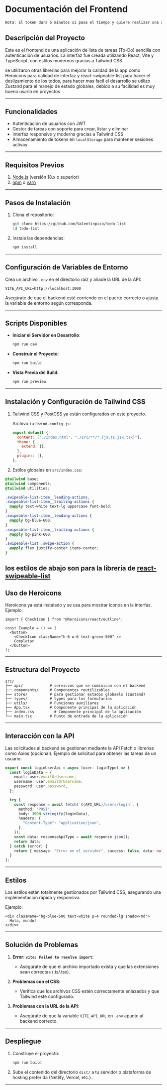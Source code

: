 # Documentación del Frontend

```bash
Nota: El token dura 5 minutos si pasa el tiempo y quiere realizar una accion dentro de la cuenta lo sacara para que inice sesion nuevamente
```

## Descripción del Proyecto

Este es el frontend de una aplicación de lista de tareas (To-Do) sencilla con autenticación de usuarios. La interfaz fue creada utilizando React, Vite y TypeScript, con estilos modernos gracias a Tailwind CSS.

se utilizaron otras librerias para mejorar la calidad de la app como Heroicons para calidad de interfaz y react-swipeable-list para hacer el deslizamiento de los todos, para hacer mas facil el desarrollo se utilizo Zustand para el manejo de estado globales, debido a su facilidad es muy bueno usarlo en proyectos

---

## Funcionalidades

- Autenticación de usuarios con JWT
- Gestor de tareas con soporte para crear, listar y eliminar
- Interfaz responsive y moderna gracias a Tailwind CSS
- Almacenamiento de tokens en `localStorage` para mantener sesiones activas

---

## Requisitos Previos

1. [Node.js](https://nodejs.org/) (versión 18.x o superior)
2. [npm](https://www.npmjs.com/) o [yarn](https://yarnpkg.com/)

---

## Pasos de Instalación

1. Clona el repositorio:

   ```bash
   git clone https://github.com/Valentinpico/todo-list
   cd todo-list
   ```

2. Instala las dependencias:

   ```bash
   npm install
   ```

---

## Configuración de Variables de Entorno

Crea un archivo `.env` en el directorio raíz y añade la URL de la API:

```env
VITE_API_URL=http://localhost:3000
```

Asegúrate de que el backend esté corriendo en el puerto correcto o ajusta la variable de entorno según corresponda.

---

## Scripts Disponibles

- **Iniciar el Servidor en Desarrollo**:

  ```bash
  npm run dev
  ```

- **Construir el Proyecto**:

  ```bash
  npm run build
  ```

- **Vista Previa del Build**:

  ```bash
  npm run preview
  ```

---

## Instalación y Configuración de Tailwind CSS

1. Tailwind CSS y PostCSS ya están configurados en este proyecto.

   Archivo `tailwind.config.js`:

   ```javascript
   export default {
     content: ["./index.html", "./src/**/*.{js,ts,jsx,tsx}"],
     theme: {
       extend: {},
     },
     plugins: [],
   };
   ```

2. Estilos globales en `src/index.css`:

```css
@tailwind base;
@tailwind components;
@tailwind utilities;

.swipeable-list-item__leading-actions,
.swipeable-list-item__trailing-actions {
  @apply text-white text-lg uppercase font-bold;
}
.swipeable-list-item__leading-actions {
  @apply bg-blue-600;
}
.swipeable-list-item__trailing-actions {
  @apply bg-pink-600;
}
.swipeable-list .swipe-action {
  @apply flex justify-center items-center;
}
```

## los estilos de abajo son para la libreria de [react-swipeable-list](https://www.npmjs.com/package/react-swipeable-list)

## Uso de Heroicons

Heroicons ya está instalado y se usa para mostrar íconos en la interfaz. Ejemplo:

```tsx
import { CheckIcon } from "@heroicons/react/outline";

const Example = () => (
  <button>
    <CheckIcon className="h-6 w-6 text-green-500" />
    Completar
  </button>
);
```

---

## Estructura del Proyecto

```plaintext
src/
├── api/            # servicios que se cominican con el backend
├── components/     # Componentes reutilizables
├── store/          # para gestionar estados globaels (zustand)
├── types/          # types para los formularios
├── utils/          # Funciones auxiliares
├── App.tsx         # Componente principal de la aplicación
├── index.css         # Componente principal de la aplicación
└── main.tsx        # Punto de entrada de la aplicación
```

---

## Interacción con la API

Las solicitudes al backend se gestionan mediante la API Fetch o librerías como Axios (opcional). Ejemplo de solicitud para obtener las tareas de un usuario:

```typescript
export const loginUserApi = async (user: loginType) => {
  const loginData = {
    email: user.emailOrUsername,
    username: user.emailOrUsername,
    password: user.password,
  };

  try {
    const response = await fetch(`${API_URL}/users/login`, {
      method: "POST",
      body: JSON.stringify(loginData),
      headers: {
        "Content-Type": "application/json",
      },
    });
    const data: responseApiType = await response.json();
    return data;
  } catch (error) {
    return { message: "Error en el servidor", success: false, data: null };
  }
};
```

---

## Estilos

Los estilos están totalmente gestionados por Tailwind CSS, asegurando una implementación rápida y responsiva.

Ejemplo:

```tsx
<div className="bg-blue-500 text-white p-4 rounded-lg shadow-md">
  Hola, mundo!
</div>
```

---

## Solución de Problemas

1. **Error: `vite: Failed to resolve import`**:

   - Asegúrate de que el archivo importado exista y que las extensiones sean correctas (.ts/.tsx).

2. **Problemas con el CSS**:

   - Verifica que los archivos CSS estén correctamente enlazados y que Tailwind esté configurado.

3. **Problemas con la URL de la API**:

   - Asegúrate de que la variable `VITE_API_URL` en `.env` apunte al backend correcto.

---

## Despliegue

1. Construye el proyecto:

   ```bash
   npm run build
   ```

2. Sube el contenido del directorio `dist/` a tu servidor o plataforma de hosting preferida (Netlify, Vercel, etc.).

---
